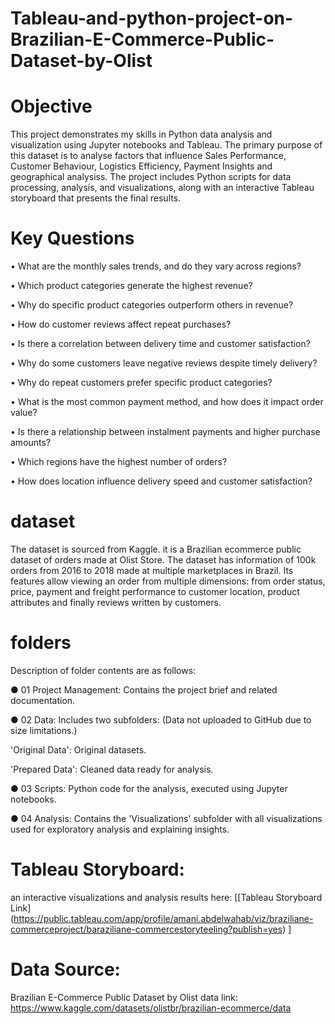 # Tableau-and-python-project-on-Brazilian-E-Commerce-Public-Dataset-by-Olist
# Objective
This project demonstrates my skills in Python data analysis and visualization using Jupyter notebooks and Tableau.
The primary purpose of this dataset is to analyse factors that influence  Sales Performance, Customer Behaviour, Logistics Efficiency, Payment Insights and geographical analysiss.
The project includes Python scripts for data processing, analysis, and visualizations, along with an interactive Tableau storyboard that presents the final results.

# Key Questions
•  What are the monthly sales trends, and do they vary across regions? 

•  Which product categories generate the highest revenue? 

•  Why do specific product categories outperform others in revenue? 

•  How do customer reviews affect repeat purchases? 

•  Is there a correlation between delivery time and customer satisfaction? 

•  Why do some customers leave negative reviews despite timely delivery? 

•  Why do repeat customers prefer specific product categories? 

• What is the most common payment method, and how does it impact order value? 

• Is there a relationship between instalment payments and higher purchase amounts? 

• Which regions have the highest number of orders? 

• How does location influence delivery speed and customer satisfaction? 

# dataset
 The dataset is sourced from Kaggle. it is a Brazilian ecommerce public dataset of orders made at 
Olist Store. The dataset has information of 100k orders from 2016 to 2018 made at multiple 
marketplaces in Brazil. Its features allow viewing an order from multiple dimensions: from order status, 
price, payment and freight performance to customer location, product attributes and finally reviews 
written by customers.  

# folders
Description of folder contents are as follows:

● 01 Project Management: Contains the project brief and related documentation.

● 02 Data: Includes two subfolders: (Data not uploaded to GitHub due to size limitations.)

'Original Data': Original datasets.

'Prepared Data': Cleaned data ready for analysis.

● 03 Scripts: Python code for the analysis, executed using Jupyter notebooks.

● 04 Analysis: Contains the 'Visualizations' subfolder with all visualizations used for exploratory analysis and explaining insights.

# Tableau Storyboard:
an interactive visualizations and analysis results here: [[Tableau Storyboard Link]
(https://public.tableau.com/app/profile/amani.abdelwahab/viz/braziliane-commerceproject/baraziliane-commercestoryteeling?publish=yes) ]

# Data Source:

Brazilian E-Commerce Public Dataset by Olist
data link:
https://www.kaggle.com/datasets/olistbr/brazilian-ecommerce/data







